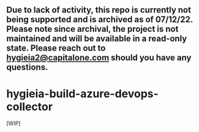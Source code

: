 ## Due to lack of activity, this repo is currently not being supported and is archived as of 07/12/22. Please note since archival, the project is not maintained and will be available in a read-only state. Please reach out to hygieia2@capitalone.com should you have any questions.
# hygieia-build-azure-devops-collector
[WIP]
